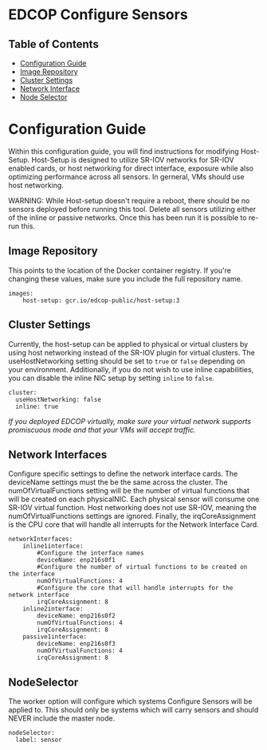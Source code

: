 # EDCOP Configure Sensors

Table of Contents
-----------------
 
* [Configuration Guide](#configuration-guide)
* [Image Repository](#image-repository)
* [Cluster Settings](#cluster-settings)
* [Network Interface](#network-interfaces)
* [Node Selector](#nodeselector)

# Configuration Guide

Within this configuration guide, you will find instructions for modifying Host-Setup.  Host-Setup is designed to utilize SR-IOV networks for SR-IOV enabled cards, or host networking for direct interface, exposure while also optimizing performance across all sensors. In gerneral, VMs should use host networking. 

WARNING: While Host-setup doesn't require a reboot, there should be no sensors deployed before running this tool.  Delete all sensors utilizing either of the inline or passive networks.  Once this has been run it is possible to re-run this.
 
## Image Repository

This points to the location of the Docker container registry.  If you're changing these values, make sure you include the full repository name.
 
```
images:
    host-setup: gcr.io/edcop-public/host-setup:3
```

## Cluster Settings

Currently, the host-setup can be applied to physical or virtual clusters by using host networking instead of the SR-IOV plugin for virtual clusters. The useHostNetworking setting should be set to ```true``` or ```false``` depending on your environment. Additionally, if you do not wish to use inline capabilities, you can disable the inline NIC setup by setting ```inline``` to ```false```. 

```
cluster:
  useHostNetworking: false 
  inline: true
```

*If you deployed EDCOP virtually, make sure your virtual network supports promiscuous mode and that your VMs will accept traffic.*

## Network Interfaces

Configure specific settings to define the network interface cards. The deviceName settings must the be the same across the cluster.  The numOfVirtualFunctions setting will be the number of virtual functions that will be created on each physicalNIC.  Each physical sensor will consume one SR-IOV virtual function. Host networking does not use SR-IOV, meaning the numOfVirtualFunctions settings are ignored.  Finally, the irqCoreAssignment is the CPU core that will handle all interrupts for the Network Interface Card.

```
networkInterfaces: 
    inline1interface:
        #Configure the interface names
        deviceName: enp216s0f1
        #Configure the number of virtual functions to be created on the interface
        numOfVirtualFunctions: 4
        #Configure the core that will handle interrupts for the network interface
        irqCoreAssignment: 8
    inline2interface:
        deviceName: enp216s0f2
        numOfVirtualFunctions: 4
        irqCoreAssignment: 8
    passive1interface:
        deviceName: enp216s0f3
        numOfVirtualFunctions: 4
        irqCoreAssignment: 8    
```  

## NodeSelector
The worker option will configure which systems Configure Sensors will be applied to.  This should only be systems which will carry sensors and should NEVER include the master node.
  
```
nodeSelector:
  label: sensor
```